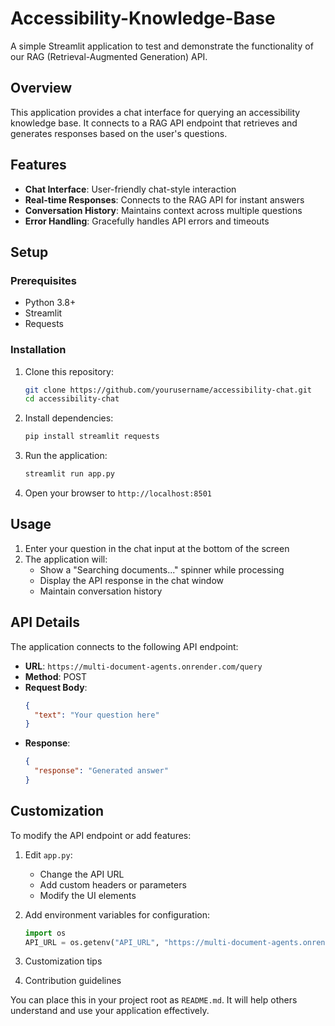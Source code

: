 # Accessibility-Knowledge-Base
A simple Streamlit application to test and demonstrate the functionality of our RAG (Retrieval-Augmented Generation) API.

## Overview
This application provides a chat interface for querying an accessibility knowledge base. It connects to a RAG API endpoint that retrieves and generates responses based on the user's questions.

## Features
- **Chat Interface**: User-friendly chat-style interaction
- **Real-time Responses**: Connects to the RAG API for instant answers
- **Conversation History**: Maintains context across multiple questions
- **Error Handling**: Gracefully handles API errors and timeouts

## Setup
### Prerequisites
- Python 3.8+
- Streamlit
- Requests

### Installation
1. Clone this repository:
   ```bash
   git clone https://github.com/yourusername/accessibility-chat.git
   cd accessibility-chat
   ```

2. Install dependencies:
   ```bash
   pip install streamlit requests
   ```

3. Run the application:
   ```bash
   streamlit run app.py
   ```

4. Open your browser to `http://localhost:8501`

## Usage

1. Enter your question in the chat input at the bottom of the screen
2. The application will:
   - Show a "Searching documents..." spinner while processing
   - Display the API response in the chat window
   - Maintain conversation history

## API Details

The application connects to the following API endpoint:

- **URL**: `https://multi-document-agents.onrender.com/query`
- **Method**: POST
- **Request Body**:
  ```json
  {
    "text": "Your question here"
  }
  ```
- **Response**:
  ```json
  {
    "response": "Generated answer"
  }
  ```

## Customization

To modify the API endpoint or add features:

1. Edit `app.py`:
   - Change the API URL
   - Add custom headers or parameters
   - Modify the UI elements

2. Add environment variables for configuration:
   ```python
   import os
   API_URL = os.getenv("API_URL", "https://multi-document-agents.onrender.com/query")
   ```
4. Customization tips
5. Contribution guidelines

You can place this in your project root as `README.md`. It will help others understand and use your application effectively.
